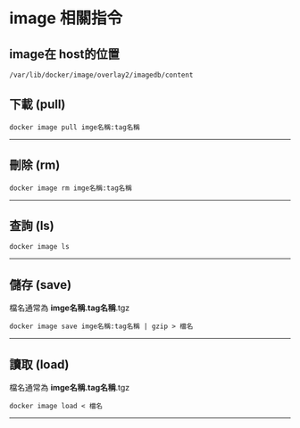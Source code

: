 
# image 相關指令

## image在 host的位置

```
/var/lib/docker/image/overlay2/imagedb/content
```

## 下載 (pull)

```
docker image pull imge名稱:tag名稱
```

---

## 刪除 (rm)

```
docker image rm imge名稱:tag名稱
```

---

## 查詢 (ls)
```
docker image ls
```

---

## 儲存 (save)
檔名通常為 **imge名稱.tag名稱**.tgz
```
docker image save imge名稱:tag名稱 | gzip > 檔名
```

---

## 讀取 (load)
檔名通常為 **imge名稱.tag名稱**.tgz
```
docker image load < 檔名
```

---
